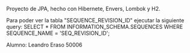 Proyecto de JPA, hecho con Hibernete, Envers, Lombok y H2.

Para poder ver la tabla "SEQUENCE_REVISION_ID" ejecutar la siguiente query: SELECT * FROM INFORMATION_SCHEMA.SEQUENCES WHERE SEQUENCE_NAME = 'SEQ_REVISION_ID';

Alumno: Leandro Eraso 50006
